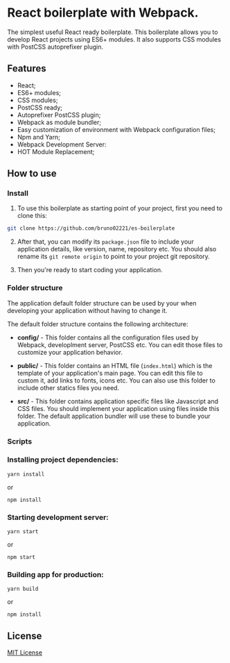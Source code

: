 React boilerplate with Webpack.
===

The simplest useful React ready boilerplate. This boilerplate allows you to develop React projects using ES6+ modules. It also supports CSS modules with PostCSS autoprefixer plugin.


## Features

* React;
* ES6+ modules;
* CSS modules;
* PostCSS ready;
* Autoprefixer PostCSS plugin;
* Webpack as module bundler;
* Easy customization of environment with Webpack configuration files;
* Npm and Yarn;
* Webpack Development Server:
* HOT Module Replacement;


## How to use


### Install

1. To use this boilerplate as starting point of your project, first you need to clone this:

 ```sh
 git clone https://github.com/bruno02221/es-boilerplate
 ```

2. After that, you can modify its `package.json` file to include your application details, like version, name, repository etc. You should also rename its `git remote origin` to point to your project git repository.

3. Then you're ready to start coding your application.


### Folder structure

The application default folder structure can be used by your when developing your application without having to change it.

The default folder structure contains the following architecture:

* **config/** - This folder contains all the configuration files used by Webpack, developlment server, PostCSS etc. You can edit those files to customize your application behavior.

* **public/** - This folder contains an HTML file (`index.html`) which is the template of your application's main page. You can edit this file to custom it, add links to fonts, icons etc. You can also use this folder to include other statics files you need.

* **src/** - This folder contains application specific files like Javascript and CSS files. You should implement your application using files inside this folder. The default application bundler will use these to bundle your application.


### Scripts

### Installing project dependencies:

    yarn install

or

    npm install


### Starting development server:

    yarn start

or

    npm start


### Building app for production:

    yarn build

or

    npm install



## License

[MIT License](https://opensource.org/licenses/MIT)

